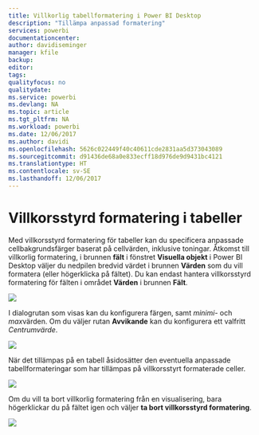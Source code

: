```yaml
---
title: Villkorlig tabellformatering i Power BI Desktop
description: "Tillämpa anpassad formatering"
services: powerbi
documentationcenter: 
author: davidiseminger
manager: kfile
backup: 
editor: 
tags: 
qualityfocus: no
qualitydate: 
ms.service: powerbi
ms.devlang: NA
ms.topic: article
ms.tgt_pltfrm: NA
ms.workload: powerbi
ms.date: 12/06/2017
ms.author: davidi
ms.openlocfilehash: 5626c022449f40c40611cde2831aa5d373043089
ms.sourcegitcommit: d91436de68a0e833ecff18d976de9d9431bc4121
ms.translationtype: HT
ms.contentlocale: sv-SE
ms.lasthandoff: 12/06/2017
---
```

# <a name="conditional-formatting-in-tables"></a>Villkorsstyrd formatering i tabeller
Med villkorsstyrd formatering för tabeller kan du specificera anpassade cellbakgrundsfärger baserat på cellvärden, inklusive toningar. Åtkomst till villkorlig formatering, i brunnen **fält** i fönstret **Visuella objekt** i Power BI Desktop väljer du nedpilen bredvid värdet i brunnen **Värden** som du vill formatera (eller högerklicka på fältet). Du kan endast hantera villkorsstyrd formatering för fälten i området **Värden** i brunnen **Fält**.

![](media/desktop-conditional-table-formatting/table-formatting_1.png)

I dialogrutan som visas kan du konfigurera färgen, samt *minimi-* och *max*värden. Om du väljer rutan **Avvikande** kan du konfigurera ett valfritt *Centrumvärde*.

![](media/desktop-conditional-table-formatting/table-formatting_2.png)

När det tillämpas på en tabell åsidosätter den eventuella anpassade tabellformateringar som har tillämpas på villkorsstyrt formaterade celler.

![](media/desktop-conditional-table-formatting/table-formatting_3.png)

Om du vill ta bort villkorlig formatering från en visualisering, bara högerklickar du på fältet igen och väljer **ta bort villkorsstyrd formatering**.

![](media/desktop-conditional-table-formatting/table-formatting_4.png)

